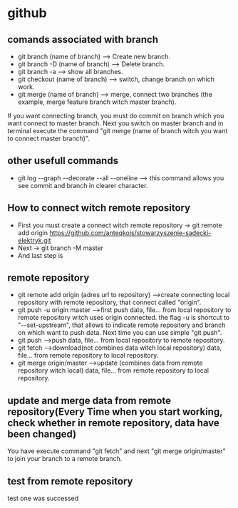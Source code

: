 # github

## comands associated with branch
- git branch (name of branch)                       --> Create new branch.
- git branch -D (name of branch)                    --> Delete branch.
- git branch -a                                     --> show all branches.
- git checkout (name of branch)                     --> switch, change branch on which work.
- git merge (name of branch)                        --> merge, connect two branches (the example, merge feature branch witch master branch).

If you want connecting branch, you must do commit on branch which you want connect to master branch. Next you switch on master branch and in terminal execute the command "git merge (name of branch witch you want to connect master branch)".

## other usefull commands
- git log --graph --decorate --all --oneline        --> this command allows you see commit and branch in clearer character.


## How to connect witch remote repository
- First you must create a connect witch remote repository     -> git remote add origin https://github.com/anteqkois/stowarzyszenie-sadecki-elektryk.git
- Next                                                        -> git branch -M master
- And last step is 

## remote repository
- git remote add origin (adres url to repository)    -->create connecting local repository with remote repository, that connect called "origin".
- git push -u origin master                          -->first push data, file... from local repository to remote repository witch uses origin connected. the flag -u is shortcut to "--set-upstream", that allows to indicate remote repository and branch on which want to push data. Next time you can use simple "git push".
- git push                                          -->push data, file... from local repository to remote repository.
- git fetch                                         -->download(not combines data witch local repository) data, file... from remote repository to local repository.
- git merge origin/master                           -->update (combines data from remote repository witch local) data, file... from remote repository to local repository.

## update and merge data from remote repository(Every Time when you start working, check whether in remote repository, data have been changed)
You have execute command "git fetch" and next "git merge origin/master" to join your branch to a remote branch.

## test from remote repository
test one was successed

